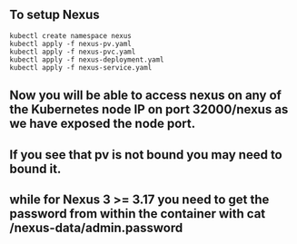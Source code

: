 ##  To setup Nexus


```shell
kubectl create namespace nexus
kubectl apply -f nexus-pv.yaml
kubectl apply -f nexus-pvc.yaml
kubectl apply -f nexus-deployment.yaml
kubectl apply -f nexus-service.yaml

```

## Now you will be able to access nexus on any of the Kubernetes node IP on port 32000/nexus as we have exposed the node port.

## If you see that pv is not bound you may need to bound it. 

## while for Nexus 3 >= 3.17 you need to get the password from within the container with cat /nexus-data/admin.password
